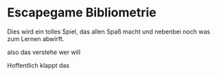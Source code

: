 # Escapegame Bibliometrie

Dies wird ein tolles Spiel, das allen Spaß macht und nebenbei noch was zum Lernen abwirft.

also das verstehe wer will

Hoffentlich klappt das
